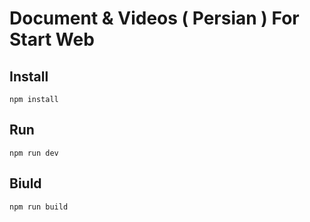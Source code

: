 # Document & Videos ( Persian ) For Start Web
## Install
```
npm install
```
## Run 
```
npm run dev
```
## Biuld
```
npm run build
```


